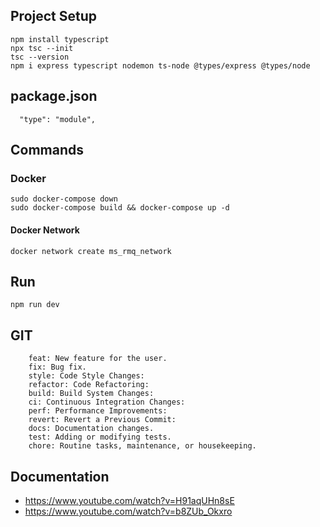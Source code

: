 ## Project Setup
```
npm install typescript
npx tsc --init
tsc --version
npm i express typescript nodemon ts-node @types/express @types/node
```
## package.json
```
  "type": "module",
```

## Commands 

### Docker
```
sudo docker-compose down
sudo docker-compose build && docker-compose up -d
```

#### Docker Network 
```
docker network create ms_rmq_network
```

## Run 
```
npm run dev
```

## GIT
```
    feat: New feature for the user.
    fix: Bug fix.
    style: Code Style Changes:
    refactor: Code Refactoring:
    build: Build System Changes:
    ci: Continuous Integration Changes:
    perf: Performance Improvements:
    revert: Revert a Previous Commit:
    docs: Documentation changes.
    test: Adding or modifying tests.
    chore: Routine tasks, maintenance, or housekeeping.
```

## Documentation
- https://www.youtube.com/watch?v=H91aqUHn8sE 
- https://www.youtube.com/watch?v=b8ZUb_Okxro